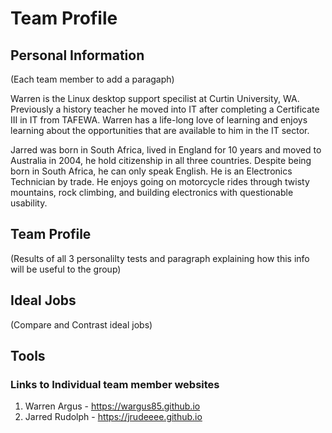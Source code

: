 # Team Profile

## Personal Information

(Each team member to add a paragaph)

Warren is the Linux desktop support specilist at Curtin University, WA. Previously a history teacher he moved into IT after completing a Certificate III in IT from TAFEWA. Warren has a life-long love of learning and enjoys learning about the opportunities that are available to him in the IT sector.  

Jarred was born in South Africa, lived in England for 10 years and moved to Australia in 2004, he hold citizenship in all three countries. Despite being born in South Africa, he can only speak English. He is an Electronics Technician by trade. He enjoys going on motorcycle rides through twisty mountains, rock climbing, and building electronics with questionable usability.

## Team Profile

(Results of all 3 personalilty tests and paragraph explaining how this info will be useful to the group)

## Ideal Jobs

(Compare and Contrast ideal jobs)

## Tools

### Links to Individual team member websites

1. Warren Argus - https://wargus85.github.io
2. Jarred Rudolph - https://jrudeeee.github.io
